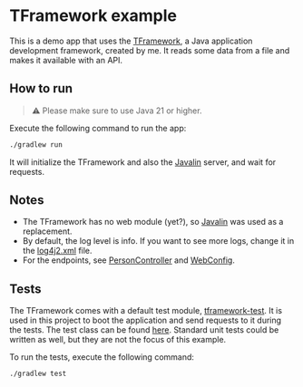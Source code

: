# TFramework example

This is a demo app that uses the [TFramework](https://github.com/Gtomika/tframework-core), 
a Java application development framework, created by me. It reads some data from a file
and makes it available with an API.

## How to run

> :warning: Please make sure to use Java 21 or higher.

Execute the following command to run the app:

```bash
./gradlew run
```

It will initialize the TFramework and also the [Javalin](https://javalin.io/) server, and wait for requests.

## Notes

- The TFramework has no web module (yet?), so [Javalin](https://javalin.io/) was used as a replacement.
- By default, the log level is info. If you want to see more logs, change it in 
  the [log4j2.xml](./src/main/resources/log4j2.xml) file.
- For the endpoints, see [PersonController](./src/main/java/org/tframework/example/controller/PersonController.java)
  and [WebConfig](./src/main/java/org/tframework/example/config/WebConfig.java).

## Tests

The TFramework comes with a default test module, [tframework-test](https://github.com/Gtomika/tframework-test).
It is used in this project to boot the application and send requests to it during the tests.
The test class can be found [here](./src/test/java/org/tframework/example/ExampleAppTest.java).
Standard unit tests could be written as well, but they are not the focus of this example.

To run the tests, execute the following command:

```bash
./gradlew test
```

